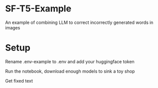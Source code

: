 # SF-T5-Example
An example of combining LLM to correct incorrectly generated words in images

# Setup
Rename .env-example to .env and add your huggingface token

Run the notebook, download enough models to sink a toy shop

Get fixed text